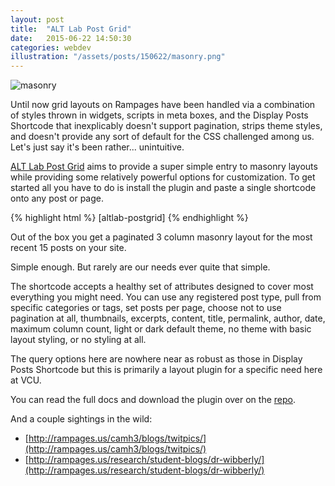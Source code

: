 ```yaml
---
layout: post
title:  "ALT Lab Post Grid"
date:   2015-06-22 14:50:30
categories: webdev
illustration: "/assets/posts/150622/masonry.png"
---
```

![masonry](https://i.imgur.com/wS3QLoB.png)


Until now grid layouts on Rampages have been handled via a combination of styles thrown in widgets, scripts in meta boxes, and the Display Posts Shortcode that inexplicably doesn't support pagination, strips theme styles, and doesn't provide any sort of default for the CSS challenged among us. Let's just say it's been rather... unintuitive.

[ALT Lab Post Grid](https://github.com/vcualtlab/postgrid) aims to provide a super simple entry to masonry layouts while providing some relatively powerful options for customization. To get started all you have to do is install the plugin and paste a single shortcode onto any post or page.

{% highlight html %}
[altlab-postgrid]
{% endhighlight %}


Out of the box you get a paginated 3 column masonry layout for the most recent 15 posts on your site.

Simple enough. But rarely are our needs ever quite that simple.

The shortcode accepts a healthy set of attributes designed to cover most everything you might need. You can use any registered post type, pull from specific categories or tags, set posts per page, choose not to use pagination at all, thumbnails, excerpts, content, title, permalink, author, date, maximum column count, light or dark default theme, no theme with basic layout styling, or no styling at all.

The query options here are nowhere near as robust as those in Display Posts Shortcode but this is primarily a layout plugin for a specific need here at VCU.

You can read the full docs and download the plugin over on the [repo](https://github.com/vcualtlab/postgrid).

And a couple sightings in the wild:

* [http://rampages.us/camh3/blogs/twitpics/](http://rampages.us/camh3/blogs/twitpics/)
* [http://rampages.us/research/student-blogs/dr-wibberly/](http://rampages.us/research/student-blogs/dr-wibberly/)

